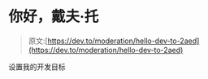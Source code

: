 # 你好，戴夫·托

> 原文:[https://dev.to/moderation/hello-dev-to-2aed](https://dev.to/moderation/hello-dev-to-2aed)

设置我的开发目标